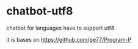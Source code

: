 # chatbot-utf8

chatbot for languages have to support utf8 

it is bases on https://github.com/pe77/Program-P
